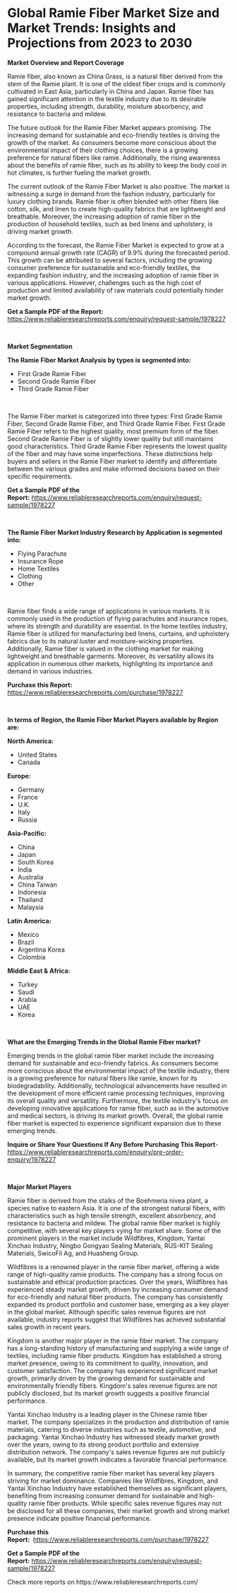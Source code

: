 <p><h1>Global Ramie Fiber Market Size and Market Trends: Insights and Projections from 2023 to 2030</h1></p><p><strong>Market Overview and Report Coverage</strong></p>
<p><p>Ramie fiber, also known as China Grass, is a natural fiber derived from the stem of the Ramie plant. It is one of the oldest fiber crops and is commonly cultivated in East Asia, particularly in China and Japan. Ramie fiber has gained significant attention in the textile industry due to its desirable properties, including strength, durability, moisture absorbency, and resistance to bacteria and mildew.</p><p>The future outlook for the Ramie Fiber Market appears promising. The increasing demand for sustainable and eco-friendly textiles is driving the growth of the market. As consumers become more conscious about the environmental impact of their clothing choices, there is a growing preference for natural fibers like ramie. Additionally, the rising awareness about the benefits of ramie fiber, such as its ability to keep the body cool in hot climates, is further fueling the market growth.</p><p>The current outlook of the Ramie Fiber Market is also positive. The market is witnessing a surge in demand from the fashion industry, particularly for luxury clothing brands. Ramie fiber is often blended with other fibers like cotton, silk, and linen to create high-quality fabrics that are lightweight and breathable. Moreover, the increasing adoption of ramie fiber in the production of household textiles, such as bed linens and upholstery, is driving market growth.</p><p>According to the forecast, the Ramie Fiber Market is expected to grow at a compound annual growth rate (CAGR) of 9.9% during the forecasted period. This growth can be attributed to several factors, including the growing consumer preference for sustainable and eco-friendly textiles, the expanding fashion industry, and the increasing adoption of ramie fiber in various applications. However, challenges such as the high cost of production and limited availability of raw materials could potentially hinder market growth.</p></p>
<p><strong>Get a Sample PDF of the Report:</strong> <a href="https://www.reliableresearchreports.com/enquiry/request-sample/1978227">https://www.reliableresearchreports.com/enquiry/request-sample/1978227</a></p>
<p>&nbsp;</p>
<p><strong>Market Segmentation</strong></p>
<p><strong>The Ramie Fiber Market Analysis by types is segmented into:</strong></p>
<p><ul><li>First Grade Ramie Fiber</li><li>Second Grade Ramie Fiber</li><li>Third Grade Ramie Fiber</li></ul></p>
<p>&nbsp;</p>
<p><p>The Ramie Fiber market is categorized into three types: First Grade Ramie Fiber, Second Grade Ramie Fiber, and Third Grade Ramie Fiber. First Grade Ramie Fiber refers to the highest quality, most premium form of the fiber. Second Grade Ramie Fiber is of slightly lower quality but still maintains good characteristics. Third Grade Ramie Fiber represents the lowest quality of the fiber and may have some imperfections. These distinctions help buyers and sellers in the Ramie Fiber market to identify and differentiate between the various grades and make informed decisions based on their specific requirements.</p></p>
<p><strong>Get a Sample PDF of the Report:</strong>&nbsp;<a href="https://www.reliableresearchreports.com/enquiry/request-sample/1978227">https://www.reliableresearchreports.com/enquiry/request-sample/1978227</a></p>
<p>&nbsp;</p>
<p><strong>The Ramie Fiber Market Industry Research by Application is segmented into:</strong></p>
<p><ul><li>Flying Parachute</li><li>Insurance Rope</li><li>Home Textiles</li><li>Clothing</li><li>Other</li></ul></p>
<p>&nbsp;</p>
<p><p>Ramie fiber finds a wide range of applications in various markets. It is commonly used in the production of flying parachutes and insurance ropes, where its strength and durability are essential. In the home textiles industry, Ramie fiber is utilized for manufacturing bed linens, curtains, and upholstery fabrics due to its natural luster and moisture-wicking properties. Additionally, Ramie fiber is valued in the clothing market for making lightweight and breathable garments. Moreover, its versatility allows its application in numerous other markets, highlighting its importance and demand in various industries.</p></p>
<p><strong>Purchase this Report:</strong>&nbsp; <a href="https://www.reliableresearchreports.com/purchase/1978227">https://www.reliableresearchreports.com/purchase/1978227</a></p>
<p>&nbsp;</p>
<p><strong>In terms of Region, the Ramie Fiber Market Players available by Region are:</strong></p>
<p>
    <p> <strong> North America: </strong>
        <ul>
            <li>United States</li>
            <li>Canada</li>
        </ul>
        </p> 
    <p> <strong> Europe: </strong>
        <ul>
            <li>Germany</li>
            <li>France</li>
            <li>U.K.</li>
            <li>Italy</li>
            <li>Russia</li>
        </ul>
        </p> 
    <p> <strong> Asia-Pacific: </strong>
        <ul>
            <li>China</li>
            <li>Japan</li>
            <li>South Korea</li>
            <li>India</li>
            <li>Australia</li>
            <li>China Taiwan</li>
            <li>Indonesia</li>
            <li>Thailand</li>
            <li>Malaysia</li>
        </ul>
        </p> 
    <p> <strong> Latin America: </strong>
        <ul>
            <li>Mexico</li>
            <li>Brazil</li>
            <li>Argentina Korea</li>
            <li>Colombia</li>
        </ul>
        </p> 
    <p> <strong> Middle East & Africa: </strong>
        <ul>
            <li>Turkey</li>
            <li>Saudi</li>
            <li>Arabia</li>
            <li>UAE</li>
            <li>Korea</li>
        </ul>
    </p>
    </p>
<p>&nbsp;</p>
<p><strong>What are the Emerging Trends in the Global Ramie Fiber market?</strong></p>
<p><p>Emerging trends in the global ramie fiber market include the increasing demand for sustainable and eco-friendly fabrics. As consumers become more conscious about the environmental impact of the textile industry, there is a growing preference for natural fibers like ramie, known for its biodegradability. Additionally, technological advancements have resulted in the development of more efficient ramie processing techniques, improving its overall quality and versatility. Furthermore, the textile industry's focus on developing innovative applications for ramie fiber, such as in the automotive and medical sectors, is driving its market growth. Overall, the global ramie fiber market is expected to experience significant expansion due to these emerging trends.</p></p>
<p><strong>Inquire or Share Your Questions If Any Before Purchasing This Report</strong>- <a href="https://www.reliableresearchreports.com/enquiry/pre-order-enquiry/1978227">https://www.reliableresearchreports.com/enquiry/pre-order-enquiry/1978227</a></p>
<p>&nbsp;</p>
<p><strong>Major Market Players</strong></p>
<p><p>Ramie fiber is derived from the stalks of the Boehmeria nivea plant, a species native to eastern Asia. It is one of the strongest natural fibers, with characteristics such as high tensile strength, excellent absorbency, and resistance to bacteria and mildew. The global ramie fiber market is highly competitive, with several key players vying for market share. Some of the prominent players in the market include Wildfibres, Kingdom, Yantai Xinchao Industry, Ningbo Gongyao Sealing Materials, RUS-KIT Sealing Materials, SwicoFil Ag, and Huasheng Group.</p><p>Wildfibres is a renowned player in the ramie fiber market, offering a wide range of high-quality ramie products. The company has a strong focus on sustainable and ethical production practices. Over the years, Wildfibres has experienced steady market growth, driven by increasing consumer demand for eco-friendly and natural fiber products. The company has consistently expanded its product portfolio and customer base, emerging as a key player in the global market. Although specific sales revenue figures are not available, industry reports suggest that Wildfibres has achieved substantial sales growth in recent years.</p><p>Kingdom is another major player in the ramie fiber market. The company has a long-standing history of manufacturing and supplying a wide range of textiles, including ramie fiber products. Kingdom has established a strong market presence, owing to its commitment to quality, innovation, and customer satisfaction. The company has experienced significant market growth, primarily driven by the growing demand for sustainable and environmentally friendly fibers. Kingdom's sales revenue figures are not publicly disclosed, but its market growth suggests a positive financial performance.</p><p>Yantai Xinchao Industry is a leading player in the Chinese ramie fiber market. The company specializes in the production and distribution of ramie materials, catering to diverse industries such as textile, automotive, and packaging. Yantai Xinchao Industry has witnessed steady market growth over the years, owing to its strong product portfolio and extensive distribution network. The company's sales revenue figures are not publicly available, but its market growth indicates a favorable financial performance.</p><p>In summary, the competitive ramie fiber market has several key players striving for market dominance. Companies like Wildfibres, Kingdom, and Yantai Xinchao Industry have established themselves as significant players, benefiting from increasing consumer demand for sustainable and high-quality ramie fiber products. While specific sales revenue figures may not be disclosed for all these companies, their market growth and strong market presence indicate positive financial performance.</p></p>
<p><strong>Purchase this Report:</strong>&nbsp;&nbsp;<a href="https://www.reliableresearchreports.com/purchase/1978227">https://www.reliableresearchreports.com/purchase/1978227</a></p>
<p></p>
<p><strong>Get a Sample PDF of the Report:</strong>&nbsp;<a href="https://www.reliableresearchreports.com/enquiry/request-sample/1978227">https://www.reliableresearchreports.com/enquiry/request-sample/1978227</a></p>
<p>Check more reports on https://www.reliableresearchreports.com/</p>